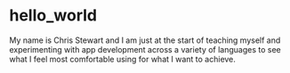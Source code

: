 # hello_world

My name is Chris Stewart and I am just at the start of teaching myself and experimenting with app development across 
a variety of languages to see what I feel most comfortable using for what I want to achieve.

